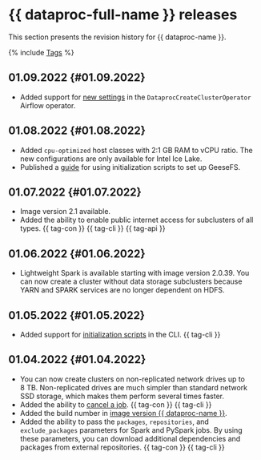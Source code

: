# {{ dataproc-full-name }} releases

This section presents the revision history for {{ dataproc-name }}.

{% include [Tags](../../_includes/mdb/release-notes-tags.md) %}


## 01.09.2022 {#01.09.2022}

* Added support for [new settings](https://github.com/apache/airflow/pull/25158) in the `DataprocCreateClusterOperator` Airflow operator.

## 01.08.2022 {#01.08.2022}

* Added `cpu-optimized` host classes with 2:1 GB RAM to vCPU ratio. The new configurations are only available for Intel Ice Lake.
* Published a [guide](../tutorials/geesefs-init-actions.md) for using initialization scripts to set up GeeseFS.

## 01.07.2022 {#01.07.2022}

* Image version 2.1 available.
* Added the ability to enable public internet access for subclusters of all types. {{ tag-con }} {{ tag-cli }} {{ tag-api }}

## 01.06.2022 {#01.06.2022}

* Lightweight Spark is available starting with image version 2.0.39. You can now create a cluster without data storage subclusters because YARN and SPARK services are no longer dependent on HDFS.

## 01.05.2022 {#01.05.2022}

* Added support for [initialization scripts](../concepts/init-action.md) in the CLI. {{ tag-cli }}

## 01.04.2022 {#01.04.2022}

* You can now create clusters on non-replicated network drives up to 8 TB. Non-replicated drives are much simpler than standard network SSD storage, which makes them perform several times faster.
* Added the ability to [cancel a job](../operations/jobs-spark#cancel). {{ tag-con }} {{ tag-cli }}
* Added the build number in [image version {{ dataproc-name }}](../concepts/environment.md).
* Added the ability to pass the `packages`, `repositories`, and `exclude_packages` parameters for Spark and PySpark jobs. By using these parameters, you can download additional dependencies and packages from external repositories. {{ tag-con }} {{ tag-cli }}

